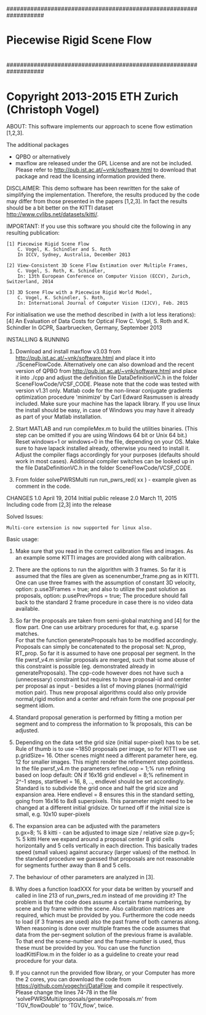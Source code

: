 ###################################################################
#                                                                 #
#                 Piecewise Rigid Scene Flow                      #
#                                                                 #
###################################################################
#            Copyright 2013-2015 ETH Zurich (Christoph Vogel)     #


ABOUT:
This software implements our approach to scene flow estimation [1,2,3].


The additional packages
 - QPBO
 or alternatively
 - maxflow
are released under the GPL License and are not be included.
Please refer to http://pub.ist.ac.at/~vnk/software.html to download that 
package and read the licensing information provided there.




DISCLAIMER:
This demo software has been rewritten for the sake of simplifying the
implementation. Therefore, the results produced by the code may differ
from those presented in the papers [1,2,3]. In fact the results should be 
a bit better on the KITTI dataset http://www.cvlibs.net/datasets/kitti/.

IMPORTANT:
If you use this software you should cite the following in any resulting publication:

    [1] Piecewise Rigid Scene Flow
        C. Vogel, K. Schindler and S. Roth
        In ICCV, Sydney, Australia, December 2013
		
    [2] View-Consistent 3D Scene Flow Estimation over Multiple Frames, 
		C. Vogel, S. Roth, K. Schindler, 
		In: 13th European Conference on Computer Vision (ECCV), Zurich, Switzerland, 2014

    [3] 3D Scene Flow with a Piecewise Rigid World Model, 
	    C. Vogel, K. Schindler, S. Roth, 
    	In: International Journal of Computer Vision (IJCV), Feb. 2015
	
For initialisation we use the method described in (with a lot less iterations):
    [4] An Evaluation of Data Costs for Optical Flow
        C. Vogel, S. Roth and K. Schindler
        In GCPR, Saarbruecken, Germany, September 2013


INSTALLING & RUNNING

1.	Download and install maxflow v3.03 from 
	http://pub.ist.ac.at/~vnk/software.html 
	and place it into ./SceneFlowCode.
	Alternatively one can also download and the recent version of QPBO 
	from http://pub.ist.ac.at/~vnk/software.html
	and place it into ./cpp
	and adjust the definition file DataDefinitionVC.h in the folder
	SceneFlowCode/VCSF_CODE.
	Please note that the code was tested with version v1.31 only. 
	Matlab code for the non-linear conjugate gradients optimization 
	procedure 'minimize' by Carl Edward Rasmussen is already included. 
	Make sure your machine has the lapack library. If you use linux
	the install should be easy, in case of Windows you may have it 
	already as part of your Matlab installation. 
	
	
2.	Start MATLAB and run compileMex.m to build the utilities binaries.
	(This step can be omitted if you are using Windows 64 bit or Unix 64 bit.)
	Reset windows=1 or windows=0 in the file, depending on your OS.
	Make sure to have lapack installed already, otherwise you need to 
	install it. 
	Adjust the compiler flags accordingly for your purposes 
	(defaults should work in most cases). 
	Additional compiler switches can be looked up in the file 
	DataDefinitionVC.h in the folder SceneFlowCode/VCSF_CODE.

	
3.	From folder solvePWRSMulti run run_pwrs_red( xx ) - 
	example given as comment in the code.

	
CHANGES
	1.0		April 19, 2014	Initial public release
	2.0		March 11, 2015	Including code from [2,3] into the release
	

Solved Issues:	

	Multi-core extension is now supported for linux also. 
	
Basic usage:

1.	Make sure that you read in the correct calibration files and images.
	As an example some KITTI images are provided along with calibration.

2. 	There are the options to run the algorithm with 3 frames. 
	So far it is assumed that the files are given as scenenumber_frame.png 
	as in KITTI. One can use three frames with the assumption of constant 
	3D velocity, 
	option: 
	p.use3Frames   = true; 
	and also to utilize the past solution as proposals, option:
	p.usePrevProps = true; 
	The procedure should fall back to the standard 2 frame procedure in 
	case there is no video data available.

3. 	So far the proposals are taken from semi-global matching and [4] for the 
	flow part.
	One can use arbitrary procedures for that, e.g. sparse matches.   
	For that the function generateProposals has to be modified accordingly.
	Proposals can simply be concatenated to the proposal set: N_prop, RT_prop.
	So far it is assumed to have one proposal per segment.
	In the file pwrsf_v4.m similar proposals are merged, such that some 
	abuse of this constraint is possible (eg. demonstrated already in 
	generateProposals).
	The cpp-code however does not have such a (unnecessary) constraint but requires
	to have proposal-id and center per proposal as input - besides a list of moving 
	planes (normal/rigid motion pair). 
	Thus new proposal algorithms could also only provide normal,rigid motion and 
	a center and refrain form the one proposal per segment idiom.
   
4. 	Standard proposal generation is performed by fitting a motion per segment 
	and to compress the information to 1k proposals, this can be adjusted.
   
5. 	Depending on the data set the grid size (initial super-pixel) has to be set.
	Rule of thumb is to use ~1850 proposals per image, so for KITTI we use
	p.gridSize= 16. 
	Other scenes might need a different parameter here, eg. 12 for 
	smaller images. This might render the refinement step pointless.
	In the file pwrsf_v4.m the parameters 
	refineLoop = 1;% run refining based on loop default: ON  if 16x16 grid
	endlevel   = 8;% refinement in 2^-1 steps, startlevel = 16, 8, .., 
	endlevel should be set accordingly.
	Standard is to subdivide the grid once and half the grid size and 
	expansion area. Here endlevel = 8 ensures this in the standard setting, 
	going from 16x16 to 8x8 superpixels. 
	This parameter might need to be changed at a different initial gridsize.
	Or turned off if the initial size is small, e.g. 10x10 super-pixels
   
6.	The expansion area can be adjusted with the parameters   
	p.gx=8; % 8 kitti - can be adjusted to image size / relative size
	p.gy=5; % 5 kitti
	Here we expand around a proposal center 8 grid cells horizontally and 5
	cells vertically in each direction. This basically trades speed (small values)
	against accuracy (larger values) of the method. 
	In the standard procedure we guessed that proposals are not reasonable for 
	segments further away than 8 and 5 cells.

7.	The behaviour of other parameters are analyzed in [3].  

8.	Why does a function loadXXX for your data be written by yourself and called
	in line 213 of run_pwrs_red.m instead of me providing it?
	The problem is that the code does assume a certain frame numbering, by scene
	and by frame within the scene. Also calibration matrices are required, which 
	must be provided by you. Furthermore the code needs to load 
	(if 3 frames are used) also the past frame of both cameras along. 
	When reasoning is done over multiple frames the code assumes that data from 
	the per-segment solution of the previous frame is available. 
	To that end the scene-number and the frame-number is used, 
	thus these must be provided by you. You can use the function loadKittiFlow.m 
	in the folder io as a guideline to create your read procedure for your data. 
	
9.	If you cannot run the provided flow library, or your Computer has more the 2 
	cores, you can download the code from https://github.com/vogechri/DataFlow 
	and compile it respectively. 
	Please change the lines 74-78 in the file 
	'solvePWRSMulti/proposals/generateProposals.m' 
	from 'TGV_flowDouble' to 'TGV_flow', twice.
	